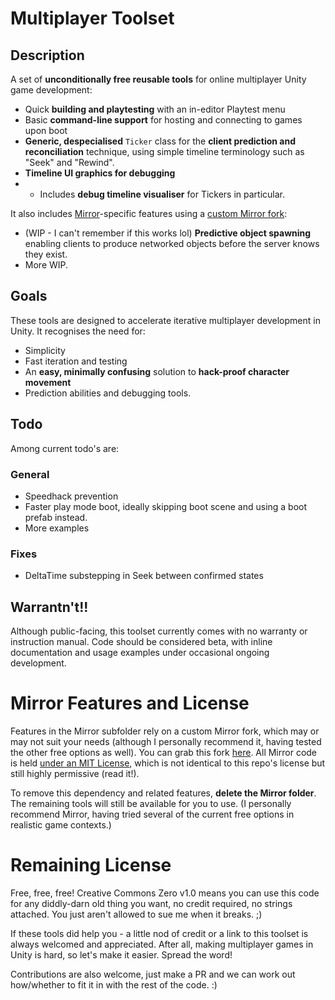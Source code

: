 # Multiplayer Toolset
## Description
A set of **unconditionally free reusable tools** for online multiplayer Unity game development:

* Quick **building and playtesting** with an in-editor Playtest menu
* Basic **command-line support** for hosting and connecting to games upon boot
* **Generic, despecialised** `Ticker` class for the **client prediction and reconciliation** technique, using simple timeline terminology such as "Seek" and "Rewind".
* **Timeline UI graphics for debugging**
* * Includes **debug timeline visualiser** for Tickers in particular.

It also includes [Mirror](https://github.com/vis2k/Mirror)-specific features using a [custom Mirror fork](https://github.com/LXShades/Mirror):
* (WIP - I can't remember if this works lol) **Predictive object spawning** enabling clients to produce networked objects before the server knows they exist.
* More WIP.

## Goals
These tools are designed to accelerate iterative multiplayer development in Unity. It recognises the need for:

* Simplicity
* Fast iteration and testing
* An **easy, minimally confusing** solution to **hack-proof character movement**
* Prediction abilities and debugging tools.

## Todo
Among current todo's are:

### General
* Speedhack prevention
* Faster play mode boot, ideally skipping boot scene and using a boot prefab instead.
* More examples

### Fixes
* DeltaTime substepping in Seek between confirmed states

## Warrantn't!!
Although public-facing, this toolset currently comes with no warranty or instruction manual. Code should be considered beta, with inline documentation and usage examples under occasional ongoing development.

# Mirror Features and License
Features in the Mirror subfolder rely on a custom Mirror fork, which may or may not suit your needs (although I personally recommend it, having tested the other free options as well). You can grab this fork [here](https://github.com/LXShades/Mirror). All Mirror code is held [under an MIT License](https://github.com/LXShades/Mirror/blob/master/LICENSE), which is not identical to this repo's license but still highly permissive (read it!).

To remove this dependency and related features, **delete the Mirror folder**. The remaining tools will still be available for you to use. 
(I personally recommend Mirror, having tried several of the current free options in realistic game contexts.)

# Remaining License
Free, free, free! Creative Commons Zero v1.0 means you can use this code for any diddly-darn old thing you want, no credit required, no strings attached. You just aren't allowed to sue me when it breaks. ;)

If these tools did help you - a little nod of credit or a link to this toolset is always welcomed and appreciated. After all, making multiplayer games in Unity is hard, so let's make it easier. Spread the word!

Contributions are also welcome, just make a PR and we can work out how/whether to fit it in with the rest of the code. :)